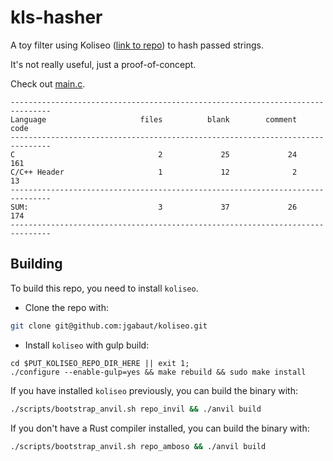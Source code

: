 # kls-hasher

A toy filter using Koliseo ([link to repo](https://github.com/jgabaut/koliseo)) to hash passed strings.

It's not really useful, just a proof-of-concept.

Check out [main.c](https://github.com/jgabaut/kls-hasher/blob/master/src/main.c).

```console
-------------------------------------------------------------------------------
Language                     files          blank        comment           code
-------------------------------------------------------------------------------
C                                2             25             24            161
C/C++ Header                     1             12              2             13
-------------------------------------------------------------------------------
SUM:                             3             37             26            174
-------------------------------------------------------------------------------
```

## Building

To build this repo, you need to install `koliseo`.

  - Clone the repo with:

  ```sh
  git clone git@github.com:jgabaut/koliseo.git
  ```

  - Install `koliseo` with gulp build:

  ```
  cd $PUT_KOLISEO_REPO_DIR_HERE || exit 1;
  ./configure --enable-gulp=yes && make rebuild && sudo make install
  ```

If you have installed `koliseo` previously, you can build the binary with:

```sh
./scripts/bootstrap_anvil.sh repo_invil && ./anvil build
```

If you don't have a Rust compiler installed, you can build the binary with:

```sh
./scripts/bootstrap_anvil.sh repo_amboso && ./anvil build
```
